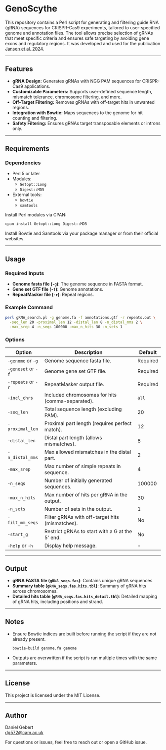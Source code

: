 # GenoScythe

This repository contains a Perl script for generating and filtering guide RNA (gRNA) sequences for CRISPR-Cas9 experiments, tailored to user-specified genome and annotation files. The tool allows precise selection of gRNAs that meet specific criteria and ensures safe targeting by avoiding gene exons and regulatory regions. It was developed and used
for the publication [Jansen et al. 2024](https://genesdev.cshlp.org/content/38/13-14/631).

---

## Features
- **gRNA Design:** Generates gRNAs with NGG PAM sequences for CRISPR-Cas9 applications.
- **Customizable Parameters:** Supports user-defined sequence length, mismatch tolerance, chromosome filtering, and more.
- **Off-Target Filtering:** Removes gRNAs with off-target hits in unwanted regions.
- **Integration with Bowtie:** Maps sequences to the genome for hit counting and filtering.
- **Safety Filtering:** Ensures gRNAs target transposable elements or introns only.

---

## Requirements

### Dependencies
- Perl 5 or later
- Modules:
  - `Getopt::Long`
  - `Digest::MD5`
- External tools:
  - `bowtie`
  - `samtools`

Install Perl modules via CPAN:
```bash
cpan install Getopt::Long Digest::MD5
```
Install Bowtie and Samtools via your package manager or from their official websites.

---

## Usage

### Required Inputs
- **Genome fasta file (`-g`)**: The genome sequence in FASTA format.
- **Gene set GTF file (`-f`)**: Genome annotations.
- **RepeatMasker file (`-r`)**: Repeat regions.

### Example Command
```bash
perl gRNA_search.pl -g genome.fa -f annotations.gtf -r repeats.out \
  -seq_len 20 -proximal_len 12 -distal_len 8 -n_distal_mms 2 \
  -max_srep 4 -n_seqs 100000 -max_n_hits 30 -n_sets 1
```

### Options
| Option                  | Description                                                                                  | Default        |
|-------------------------|----------------------------------------------------------------------------------------------|----------------|
| `-genome` or `-g`      | Genome sequence fasta file.                                                                  | Required       |
| `-geneset` or `-f`     | Genome gene set GTF file.                                                                    | Required       |
| `-repeats` or `-r`     | RepeatMasker output file.                                                                    | Required       |
| `-incl_chrs`           | Included chromosomes for hits (comma-separated).                                            | `all`          |
| `-seq_len`             | Total sequence length (excluding PAM).                                                      | 20             |
| `-proximal_len`        | Proximal part length (requires perfect match).                                              | 12             |
| `-distal_len`          | Distal part length (allows mismatches).                                                     | 8              |
| `-n_distal_mms`        | Max allowed mismatches in the distal part.                                                  | 2              |
| `-max_srep`            | Max number of simple repeats in sequence.                                                   | 4              |
| `-n_seqs`              | Number of initially generated sequences.                                                    | 100000         |
| `-max_n_hits`          | Max number of hits per gRNA in the output.                                                  | 30             |
| `-n_sets`              | Number of sets in the output.                                                               | 1              |
| `-filt_mm_seqs`        | Filter gRNAs with off-target hits (mismatches).                                             | No             |
| `-start_g`             | Restrict gRNAs to start with a G at the 5' end.                                             | No             |
| `-help` or `-h`        | Display help message.                                                                       | -              |

---

## Output
- **gRNA FASTA file (`gRNA_seqs.fas`)**: Contains unique gRNA sequences.
- **Summary table (`gRNA_seqs.fas.hits.tbl`)**: Summary of gRNA hits across chromosomes.
- **Detailed hits table (`gRNA_seqs.fas.hits_detail.tbl`)**: Detailed mapping of gRNA hits, including positions and strand.

---

## Notes
- Ensure Bowtie indices are built before running the script if they are not already present.
  ```bash
  bowtie-build genome.fa genome
  ```
- Outputs are overwritten if the script is run multiple times with the same parameters.

---

## License
This project is licensed under the MIT License.

---

## Author
Daniel Gebert  
dg572@cam.ac.uk  

For questions or issues, feel free to reach out or open a GitHub issue.

